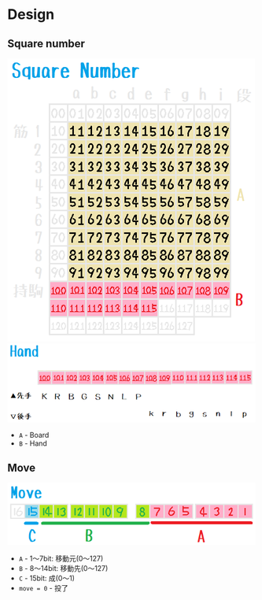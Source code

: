 # Design

## Square number

![20210627shogi38.png](./img/20210627shogi38.png)  
![20210627shogi39.png](./img/20210627shogi39.png)  

* `A` - Board
* `B` - Hand

## Move

![20210627shogi33a1.png](./img/20210627shogi33a1.png)  

* `A` - 1～7bit: 移動元(0～127)
* `B` - 8～14bit: 移動先(0～127)
* `C` - 15bit: 成(0～1)
* `move = 0` - 投了
